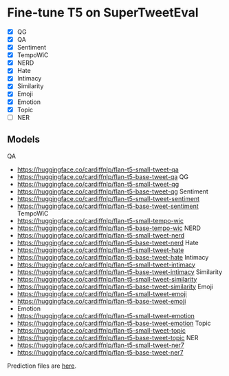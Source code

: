# Fine-tune T5 on SuperTweetEval
- [x] QG
- [x] QA
- [x] Sentiment
- [x] TempoWiC
- [x] NERD
- [x] Hate
- [x] Intimacy
- [x] Similarity
- [x] Emoji
- [x] Emotion
- [x] Topic
- [ ] NER

## Models
QA 
- https://huggingface.co/cardiffnlp/flan-t5-small-tweet-qa
- https://huggingface.co/cardiffnlp/flan-t5-base-tweet-qa
QG 
- https://huggingface.co/cardiffnlp/flan-t5-small-tweet-qg
- https://huggingface.co/cardiffnlp/flan-t5-base-tweet-qg
Sentiment 
- https://huggingface.co/cardiffnlp/flan-t5-small-tweet-sentiment
- https://huggingface.co/cardiffnlp/flan-t5-base-tweet-sentiment
TempoWiC 
- https://huggingface.co/cardiffnlp/flan-t5-small-tempo-wic
- https://huggingface.co/cardiffnlp/flan-t5-base-tempo-wic
NERD 
- https://huggingface.co/cardiffnlp/flan-t5-small-tweet-nerd
- https://huggingface.co/cardiffnlp/flan-t5-base-tweet-nerd
Hate 
- https://huggingface.co/cardiffnlp/flan-t5-small-tweet-hate
- https://huggingface.co/cardiffnlp/flan-t5-base-tweet-hate
Intimacy 
- https://huggingface.co/cardiffnlp/flan-t5-small-tweet-intimacy
- https://huggingface.co/cardiffnlp/flan-t5-base-tweet-intimacy
Similarity 
- https://huggingface.co/cardiffnlp/flan-t5-small-tweet-similarity
- https://huggingface.co/cardiffnlp/flan-t5-base-tweet-similarity
Emoji 
- https://huggingface.co/cardiffnlp/flan-t5-small-tweet-emoji
- https://huggingface.co/cardiffnlp/flan-t5-base-tweet-emoji
- Emotion 
- https://huggingface.co/cardiffnlp/flan-t5-small-tweet-emotion
- https://huggingface.co/cardiffnlp/flan-t5-base-tweet-emotion
Topic 
- https://huggingface.co/cardiffnlp/flan-t5-small-tweet-topic
- https://huggingface.co/cardiffnlp/flan-t5-base-tweet-topic
NER 
- https://huggingface.co/cardiffnlp/flan-t5-small-tweet-ner7
- https://huggingface.co/cardiffnlp/flan-t5-base-tweet-ner7

Prediction files are [here](https://github.com/cardiffnlp/super-tweeteval/tree/main/eval_scripts/flan_t5_prediction_files).